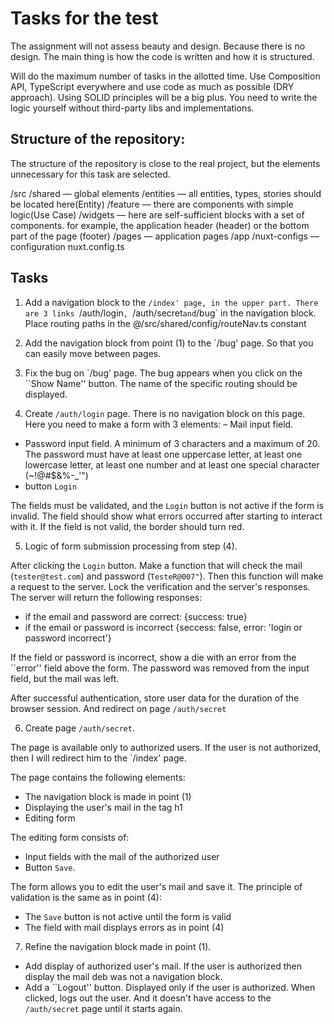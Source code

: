 # Tasks for the test

The assignment will not assess beauty and design. Because there is no design.
The main thing is how the code is written and how it is structured.

Will do the maximum number of tasks in the allotted time.
Use Composition API, TypeScript everywhere and use code as much as possible (DRY approach).
Using SOLID principles will be a big plus.
You need to write the logic yourself without third-party libs and implementations.

## Structure of the repository:
The structure of the repository is close to the real project,
but the elements unnecessary for this task are selected.

/src
  /shared — global elements
  /entities — all entities, types, stories should be located here(Entity)
  /feature — there are components with simple logic(Use Case)
  /widgets — here are self-sufficient blocks with a set of components. for example, the application header (header) or the bottom part of the page (footer)
  /pages — application pages
  /app
    /nuxt-configs — configuration nuxt.config.ts

## Tasks

1) Add a navigation block to the `/index' page, in the upper part. There are 3 links `/auth/login`, `/auth/secret` and `/bug` in the navigation block. Place routing paths in the @/src/shared/config/routeNav.ts constant

2) Add the navigation block from point (1) to the `/bug' page. So that you can easily move between pages.

3) Fix the bug on `/bug' page. The bug appears when you click on the ``Show Name'' button. The name of the specific routing should be displayed.

4) Create `/auth/login` page. There is no navigation block on this page. Here you need to make a form with 3 elements:
– Mail input field.
- Password input field. A minimum of 3 characters and a maximum of 20. The password must have at least one uppercase letter, at least one lowercase letter, at least one number and at least one special character (~!@#$&%-_'")
- button `Login`

The fields must be validated, and the `Login` button is not active if the form is invalid. The field should show what errors occurred after starting to interact with it. If the field is not valid, the border should turn red.

5) Logic of form submission processing from step (4).

After clicking the `Login` button. Make a function that will check the mail (`tester@test.com`) and password (`TesteR@007"`). Then this function will make a request to the server. Lock the verification and the server's responses. The server will return the following responses:
- if the email and password are correct: {success: true}
- if the email or password is incorrect {seccess: false, error: 'login or password incorrect'}

If the field or password is incorrect, show a die with an error from the ``error'' field above the form. The password was removed from the input field, but the mail was left.

After successful authentication, store user data for the duration of the browser session. And redirect on page `/auth/secret`

6) Create page `/auth/secret`.

The page is available only to authorized users. If the user is not authorized, then I will redirect him to the `/index' page.

The page contains the following elements:
- The navigation block is made in point (1)
- Displaying the user's mail in the tag h1
- Editing form

The editing form consists of:
- Input fields with the mail of the authorized user
- Button `Save`.

The form allows you to edit the user's mail and save it.
The principle of validation is the same as in point (4):
- The `Save` button is not active until the form is valid
- The field with mail displays errors as in point (4)

7) Refine the navigation block made in point (1).

- Add display of authorized user's mail. If the user is authorized then display the mail deb was not a navigation block.
- Add a ``Logout'' button. Displayed only if the user is authorized. When clicked, logs out the user. And it doesn't have access to the `/auth/secret` page until it starts again.
